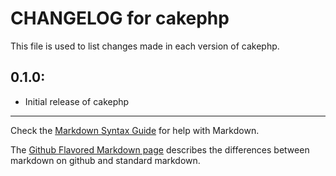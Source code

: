 # CHANGELOG for cakephp

This file is used to list changes made in each version of cakephp.

## 0.1.0:

* Initial release of cakephp

- - -
Check the [Markdown Syntax Guide](http://daringfireball.net/projects/markdown/syntax) for help with Markdown.

The [Github Flavored Markdown page](http://github.github.com/github-flavored-markdown/) describes the differences between markdown on github and standard markdown.
